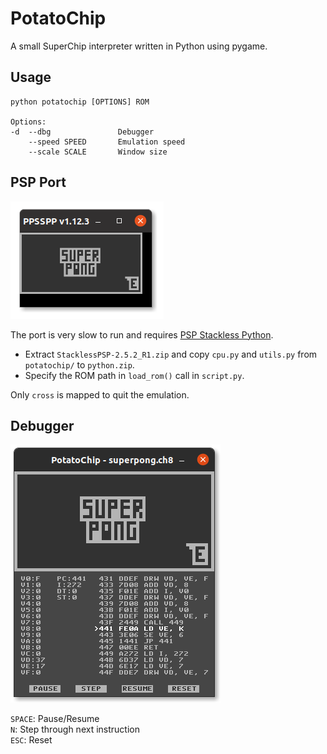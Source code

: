# PotatoChip

A small SuperChip interpreter written in Python using pygame.

## Usage

```
python potatochip [OPTIONS] ROM

Options:
-d  --dbg               Debugger
    --speed SPEED       Emulation speed
    --scale SCALE       Window size
```

## PSP Port

![](misc/screen_psp.png)

The port is very slow to run and requires [PSP Stackless Python](https://code.google.com/archive/p/pspstacklesspython/).

* Extract `StacklessPSP-2.5.2_R1.zip` and copy `cpu.py` and `utils.py` from `potatochip/` to `python.zip`.
* Specify the ROM path in `load_rom()` call in `script.py`.

Only `cross` is mapped to quit the emulation.

## Debugger

![](misc/screen.png)

`SPACE`: Pause/Resume<br/>
`N`: Step through next instruction<br/>
`ESC`: Reset